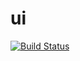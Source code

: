 # ui

[![Build Status](https://snap-ci.com/cartaxada/ui/branch/master/build_image)](https://snap-ci.com/cartaxada/ui/branch/master)
